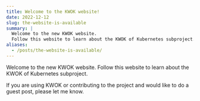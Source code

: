 ```yaml
---
title: Welcome to the KWOK website!
date: 2022-12-12
slug: the-website-is-available
summary: |
  Welcome to the new KWOK website.
  Follow this website to learn about the KWOK of Kubernetes subproject.
aliases:
  - /posts/the-website-is-available/
---
```


Welcome to the new KWOK website. Follow this website to learn about the KWOK of Kubernetes subproject.

If you are using KWOK or contributing to the project and would like to do a guest post, please let me know.
